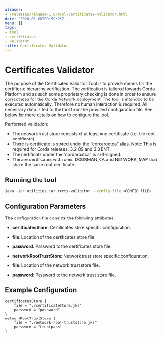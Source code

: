 ```yaml
---
aliases:
- /releases/release-1.0/tool-certificates-validator.html
date: '2020-01-08T09:59:25Z'
menu: []
tags:
- tool
- certificates
- validator
title: Certificates Validator
---
```



# Certificates Validator

The purpose of the Certificates Validator Tool is to provide means for the certificate hierarchy verification.
The verification is tailored towards Corda Platform and as such some proprietary checking is done in order to ensure correctness
for the Corda Network deployment.
The tool is intended to be executed automatically. Therefore no human interaction is required. All necessary data is fed
to the tool from the provided configuration file. See below for more details on how to configure the tool.

Performed validation:


* The network trust store consists of at least one certificate (i.e. the root certificate).
* There is certificate is stored under the “cordarootca” alias. Note: This is required for Corda releases: 3.2 OS and 3.3 ENT.
* The certificate under the “cordarootca” is self-signed.
* The are certificates with roles: DOORMAN_CA and NETWORK_MAP that share the same root certificate.


## Running the tool

```bash
java -jar utilities.jar certs-validator --config-file <CONFIG_FILE>
```


## Configuration Parameters

The configuration file consists the following attributes:


* **certificatesStore**: 
Certificates store specific configuration.


* **file**: 
Location of the certificates store file.


* **password**: 
Password to the certificates store file.




* **networkRootTrustStore**: 
Network trust store specific configuration.


* **file**: 
Location of the network trust store file.


* **password**: 
Password to the network trust store file.






## Example Configuration

```guess
certificatesStore {
    file = "./certificateStore.jks"
    password = "password"
}
networkRootTrustStore {
    file = "./network-root-truststore.jks"
    password = "trustpass"
}
```

